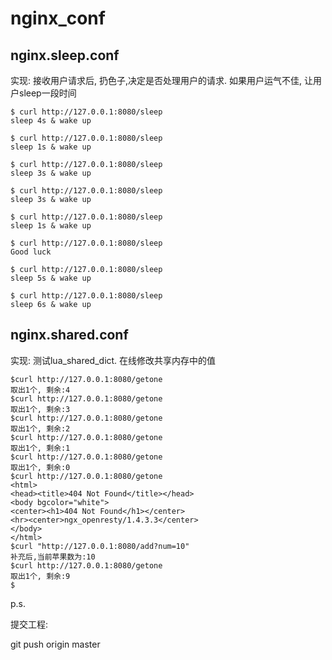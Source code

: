 nginx_conf
==========

nginx.sleep.conf
--------------
实现: 接收用户请求后, 扔色子,决定是否处理用户的请求. 如果用户运气不佳, 让用户sleep一段时间

	$ curl http://127.0.0.1:8080/sleep
	sleep 4s & wake up

	$ curl http://127.0.0.1:8080/sleep
	sleep 1s & wake up

	$ curl http://127.0.0.1:8080/sleep
	sleep 3s & wake up

	$ curl http://127.0.0.1:8080/sleep
	sleep 3s & wake up

	$ curl http://127.0.0.1:8080/sleep
	sleep 1s & wake up

	$ curl http://127.0.0.1:8080/sleep
	Good luck

	$ curl http://127.0.0.1:8080/sleep
	sleep 5s & wake up

	$ curl http://127.0.0.1:8080/sleep
	sleep 6s & wake up

nginx.shared.conf
--------------
实现: 测试lua_shared_dict. 在线修改共享内存中的值

	$curl http://127.0.0.1:8080/getone
	取出1个, 剩余:4
	$curl http://127.0.0.1:8080/getone
	取出1个, 剩余:3
	$curl http://127.0.0.1:8080/getone
	取出1个, 剩余:2
	$curl http://127.0.0.1:8080/getone
	取出1个, 剩余:1
	$curl http://127.0.0.1:8080/getone
	取出1个, 剩余:0
	$curl http://127.0.0.1:8080/getone
	<html>
	<head><title>404 Not Found</title></head>
	<body bgcolor="white">
	<center><h1>404 Not Found</h1></center>
	<hr><center>ngx_openresty/1.4.3.3</center>
	</body>
	</html>
	$curl "http://127.0.0.1:8080/add?num=10"
	补充后,当前苹果数为:10
	$curl http://127.0.0.1:8080/getone
	取出1个, 剩余:9
	$


p.s. 

提交工程: 

git push origin master


